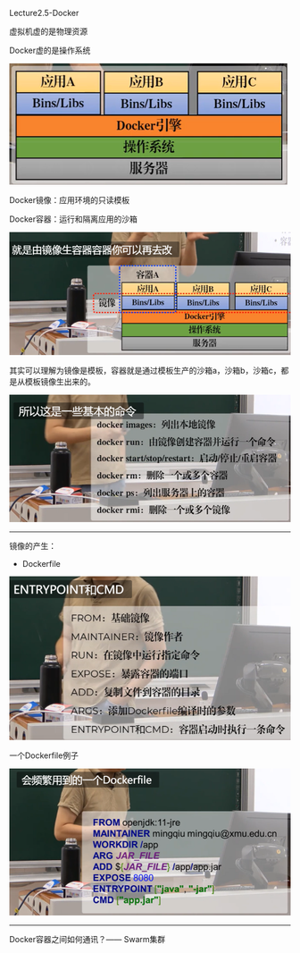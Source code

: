 Lecture2.5-Docker

虚拟机虚的是物理资源

Docker虚的是操作系统

![image-20221228182347037](https://raw.githubusercontent.com/sunmiao0301/Public-Pic-Bed/main/imgfromPicGO/202212281823090.png)

Docker镜像：应用环境的只读模板

Docker容器：运行和隔离应用的沙箱

![image-20221228182832498](https://raw.githubusercontent.com/sunmiao0301/Public-Pic-Bed/main/imgfromPicGO/202212281828576.png)

其实可以理解为镜像是模板，容器就是通过模板生产的沙箱a，沙箱b，沙箱c，都是从模板镜像生出来的。

![image-20221228182958298](https://raw.githubusercontent.com/sunmiao0301/Public-Pic-Bed/main/imgfromPicGO/202212281829386.png)

---

镜像的产生：

- Dockerfile

![image-20221228183104993](https://raw.githubusercontent.com/sunmiao0301/Public-Pic-Bed/main/imgfromPicGO/202212281831091.png)

一个Dockerfile例子

![image-20221228183246953](https://raw.githubusercontent.com/sunmiao0301/Public-Pic-Bed/main/imgfromPicGO/202212281832051.png)

----

Docker容器之间如何通讯？—— Swarm集群


